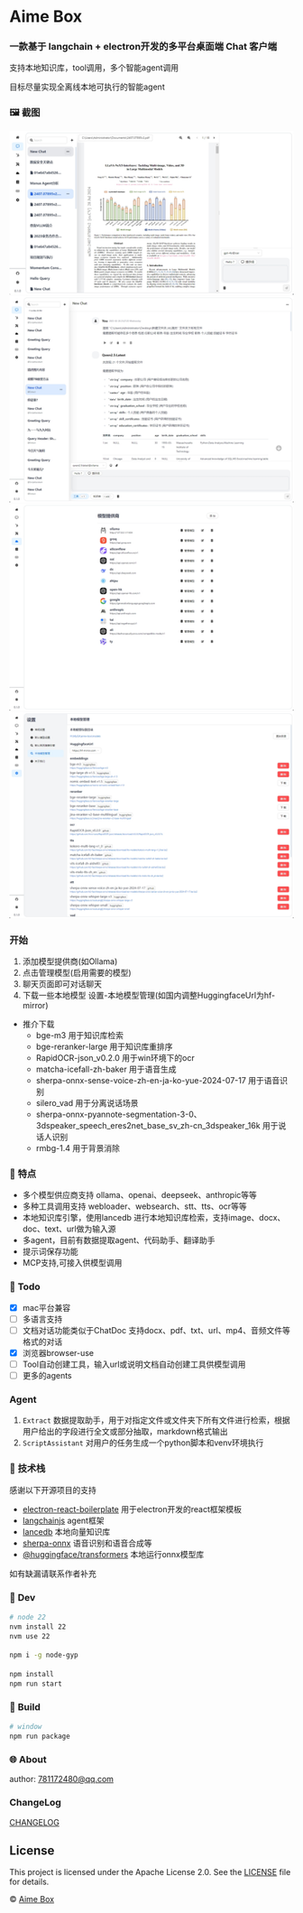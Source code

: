 
# Aime Box


### 一款基于 langchain + electron开发的多平台桌面端 Chat 客户端
支持本地知识库，tool调用，多个智能agent调用

目标尽量实现全离线本地可执行的智能agent

### 🖼 **截图**
![image](docs/assets/20250307003357.png)
![image](docs/assets/20250307003718.png)
![image](docs/assets/20250307003731.png)
![image](docs/assets/20250307003750.png)

### 开始
1. 添加模型提供商(如Ollama)
2. 点击管理模型(启用需要的模型)
3. 聊天页面即可对话聊天
4. 下载一些本地模型 设置-本地模型管理(如国内调整HuggingfaceUrl为hf-mirror)
- 推介下载
  - bge-m3 用于知识库检索
  - bge-reranker-large 用于知识库重排序
  - RapidOCR-json_v0.2.0 用于win环境下的ocr
  - matcha-icefall-zh-baker 用于语音生成
  - sherpa-onnx-sense-voice-zh-en-ja-ko-yue-2024-07-17 用于语音识别
  - silero_vad 用于分离说话场景
  - sherpa-onnx-pyannote-segmentation-3-0、3dspeaker_speech_eres2net_base_sv_zh-cn_3dspeaker_16k 用于说话人识别
  - rmbg-1.4 用于背景消除

### 🌟 **特点**
- 多个模型供应商支持 ollama、openai、deepseek、anthropic等等
- 多种工具调用支持 webloader、websearch、stt、tts、ocr等等
- 本地知识库引擎，使用lancedb 进行本地知识库检索，支持image、docx、doc、text、url做为输入源
- 多agent，目前有数据提取agent、代码助手、翻译助手
- 提示词保存功能
- MCP支持,可接入供模型调用
  

### 📝 **Todo**
- [x] mac平台兼容
- [ ] 多语言支持
- [ ] 文档对话功能类似于ChatDoc 支持docx、pdf、txt、url、mp4、音频文件等格式的对话
- [x] 浏览器browser-use
- [ ] Tool自动创建工具，输入url或说明文档自动创建工具供模型调用
- [ ] 更多的agents

### Agent
1. `Extract` 数据提取助手，用于对指定文件或文件夹下所有文件进行检索，根据用户给出的字段进行全文或部分抽取，markdown格式输出
2. `ScriptAssistant` 对用户的任务生成一个python脚本和venv环境执行

### 🔌 **技术栈**
感谢以下开源项目的支持
- [electron-react-boilerplate](https://github.com/electron-react-boilerplate/electron-react-boilerplate) 用于electron开发的react框架模板
- [langchainjs](https://github.com/langchain-ai/langchainjs) agent框架
- [lancedb](https://lancedb.github.io/lancedb/) 本地向量知识库
- [sherpa-onnx](https://github.com/k2-fsa/sherpa-onnx) 语音识别和语音合成等
- [@huggingface/transformers](https://github.com/huggingface/transformers) 本地运行onnx模型库

如有缺漏请联系作者补充



### 🐞 **Dev**
```sh
# node 22
nvm install 22
nvm use 22

npm i -g node-gyp

npm install
npm run start
```

### 💼 **Build**
```sh
# window
npm run package
```

### 🌐 **About**
author: 781172480@qq.com

### ChangeLog
[CHANGELOG](./CHANGELOG.md)

## License

This project is licensed under the Apache License 2.0. See the [LICENSE](LICENSE) file for details.

© [Aime Box](https://github.com/AimeBox/aime-box.git)

